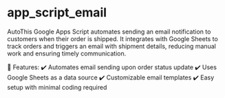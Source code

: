 # app_script_email
AutoThis Google Apps Script automates sending an email notification to customers when their order is shipped. It integrates with Google Sheets to track orders and triggers an email with shipment details, reducing manual work and ensuring timely communication.

🔹 Features:
✔️ Automates email sending upon order status update
✔️ Uses Google Sheets as a data source
✔️ Customizable email templates
✔️ Easy setup with minimal coding required
